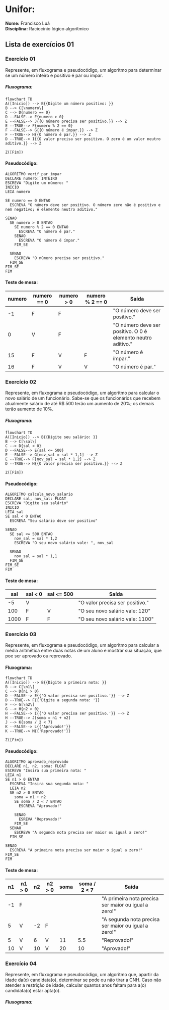# Unifor:

**Nome:** Francisco Luã <br>
**Disciplina:** Raciocínio lógico algorítmico

## Lista de exercícios 01

### Exercício 01
Represente, em fluxograma e pseudocódigo, um algoritmo para determinar se um número inteiro e positivo é par ou impar.

##### Fluxograma:

```mermaid
flowchart TD
A([Inicio]) --> B{{Digite um número positivo: }}
B --> C[\numero\]
C --> D{numero == 0}
D --FALSE--> E{numero > 0}
E --FALSE--> J{{O número precisa ser positivo.}} --> Z
E --TRUE--> F{numero % 2 == 0}
F --FALSE--> G{{O número é ímpar.}} --> Z
F --TRUE--> H{{O número é par.}} --> Z
D --TRUE--> I{{O valor precisa ser positivo. O zero é um valor neutro aditivo.}} --> Z

Z([Fim])

```


#### Pseudocódigo:

```
ALGORITMO verif_par_impar
DECLARE numero: INTEIRO
ESCREVA "Digite um número: "
INICIO
LEIA numero

SE numero == 0 ENTAO
  ESCREVA "O número deve ser positivo. O número zero não é positivo e nem negativo; é elemento neutro aditivo."

SENAO
  SE numero > 0 ENTAO
    SE numero % 2 == 0 ENTAO
      ESCREVA "O número é par."
    SENAO
      ESCREVA "O número é ímpar."
    FIM_SE

  SENAO
    ESCREVA "O número precisa ser positivo."
  FIM_SE
FIM_SE
FIM

```

#### Teste de mesa:
| numero | numero == 0 |numero > 0 | numero % 2 == 0 | Saída |
| -- | ---  | -- | -- | ----  |
| -1 | F | F |  |"O número deve ser positivo." |
| 0  | V | F |  | "O número deve ser positivo. O 0 é elemento neutro aditivo." |
| 15 | F | V | F | "O número é ímpar." |
| 16 | F | V | V | "O número é par." |

### Exercício 02

Represente, em fluxograma e pseudocódigo, um algoritmo para calcular o novo salário de um funcionário. Sabe-se que os funcionários que recebem atualmente salário de até R$ 500 terão um aumento de 20%; os demais terão aumento de 10%.

##### Fluxograma:

```mermaid
flowchart TD
A([Inicio]) --> B{{Digite seu salário: }}
B --> C[\sal\]
C --> D{sal < 0}
D --FALSE--> E{sal <= 500}
E --FALSE--> G[nov_sal = sal * 1,1] --> Z
E --TRUE--> F[nov_sal = sal * 1,2] --> Z
D --TRUE--> H{{O valor precisa ser positivo.}} --> Z

Z([Fim])

```

#### Pseudocódigo:

```
ALGORITMO calcula_novo_salario
DECLARE sal, nov_sal: FLOAT
ESCREVA "Digite seu salário"
INICIO
LEIA sal
SE sal < 0 ENTAO
  ESCREVA "Seu salário deve ser positivo"

SENAO
  SE sal <= 500 ENTAO
    nov_sal = sal * 1,2
    ESCREVA "O seu novo salário vale: ", nov_sal

  SENAO
    nov_sal = sal * 1,1
  FIM_SE
FIM_SE
FIM
```

#### Teste de mesa:

| sal | sal < 0 | sal <= 500 | Saída |
| -- | -- | -- | -- |
| -5 | V | | "O valor precisa ser positivo."|
| 100 | F | V | "O seu novo salário vale: 120" |
| 1000 | F | F | "O seu novo salário vale: 1100" |

### Exercício 03

Represente, em fluxograma e pseudocódigo, um algoritmo para calcular a média aritmética entre duas notas de um aluno e mostrar sua situação, que poe ser aprovado ou reprovado.

#### Fluxograma:

```mermaid
flowchart TD
A([Inicio]) --> B{{Digite a primeira nota: }}
B --> C[\n1\]
C --> D{n1 > 0}
D --FALSE--> E{{'O valor precisa ser positivo.'}} --> Z
D --TRUE--> F{{'Digite a segunda nota: '}}
F --> G[\n2\]
G --> H{n2 > 0}
H --FALSE--> I{{'O valor precisa ser positivo.'}} --> Z
H --TRUE--> J[soma = n1 + n2]
J --> K{soma / 2 < 7}
K --FALSE--> L{{'Aprovado!'}}
K --TRUE--> M{{'Reprovado!'}} 

Z([Fim])
```

#### Pseudocódigo:

```
ALGORITMO aprovado_reprovado
DECLARE n1, n2, soma: FLOAT
ESCREVA "Insira sua primeira nota: "
LEIA n1
SE n1 > 0 ENTAO
  ESCREVA "Insira sua segunda nota: "
  LEIA n2
  SE n2 > 0 ENTAO
    soma = n1 + n2
    SE soma / 2 < 7 ENTAO
      ESCREVA "Aprovado!"

    SENAO
      ESREVA "Reprovado!"
    FIM_SE
  SENAO
    ESCREVA "A segunda nota precisa ser maior ou igual a zero!"
  FIM_SE

SENAO
  ESCREVA "A primeira nota precisa ser maior o igual a zero!"
FIM_SE
FIM  
```

#### Teste de mesa:

| n1 | n1 > 0 | n2 | n2 > 0 | soma | soma / 2 < 7 | Saída |
| -- | -- | -- | -- | -- | -- | -- |
| -1 | F | | | | | "A primeira nota precisa ser maior ou igual a zero!"|
| 5 | V | -2 | F | | | "A segunda nota precisa ser maior ou igual a zero!"|
| 5 | V | 6 | V | 11 | 5.5 | "Reprovado!" |
| 10 | V | 10 | V | 20 | 10 | "Aprovado!" |

### Exercício 04
Represente, em fluxograma e pseudocódigo, um algoritmo que, apartir da idade da(o) candidata(o), determinar se pode ou não tirar a CNH. Caso não atender a restrição de idade, calcular quantos anos faltam para a(o) candidata(o) estar apta(o).

##### Fluxograma:



